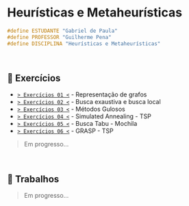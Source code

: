 # Heurísticas e Metaheurísticas

```cpp
#define ESTUDANTE "Gabriel de Paula"
#define PROFESSOR "Guilherme Pena"
#define DISCIPLINA "Heurísticas e Metaheurísticas"
```

&nbsp;

## 📃 Exercícios

- [`> Exercícios 01 <`](./exercicios-01/) - Representação de grafos
- [`> Exercícios 02 <`](./exercicios-02/) - Busca exaustiva e busca local
- [`> Exercícios 03 <`](./exercicios-03/) - Métodos Gulosos
- [`> Exercícios 04 <`](./exercicios-04/) - Simulated Annealing - TSP
- [`> Exercícios 05 <`](./exercicios-05/) - Busca Tabu - Mochila
- [`> Exercícios 06 <`](./exercicios-06/) - GRASP - TSP

> Em progresso...

&nbsp;

## 📃 Trabalhos

> Em progresso...
